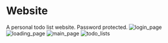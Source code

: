 # Website
A personal todo list website. Password protected.
![login_page](https://github.com/nsnod/sarahs-website/assets/63094778/f2e7a268-b5ad-433e-b770-e69ef8c9f29c)
![loading_page](https://github.com/nsnod/sarahs-website/assets/63094778/7bb5c870-0769-46d4-ad95-92a745339017)
![main_page](https://github.com/nsnod/sarahs-website/assets/63094778/4d39b5d2-25ad-4323-b8aa-90d779167774)
![todo_lists](https://github.com/nsnod/sarahs-website/assets/63094778/1b2a76eb-dfc5-497d-80b7-496bd766b0e1)
